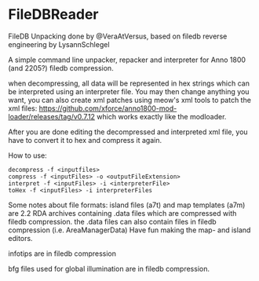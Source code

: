 # FileDBReader

FileDB Unpacking done by @VeraAtVersus, based on filedb reverse engineering by LysannSchlegel

A simple command line unpacker, repacker and interpreter for Anno 1800 (and 2205?) filedb compression. 

when decompressing, all data will be represented in hex strings which can be interpreted using an interpreter file. You may then change anything you want, you can also create xml patches using meow's xml tools to patch the xml files: https://github.com/xforce/anno1800-mod-loader/releases/tag/v0.7.12 which works exactly like the modloader.

After you are done editing the decompressed and interpreted xml file, you have to convert it to hex and compress it again.

How to use: 

```
decompress -f <inputfiles>
compress -f <inputFiles> -o <outputFileExtension>
interpret -f <inputFiles> -i <interpreterFile>
toHex -f <inputFiles> -i interpreterFiles
```


Some notes about file formats:
island files (a7t) and map templates (a7m) are 2.2 RDA archives containing .data files which are compressed with filedb compression. 
the .data files can also contain files in filedb compression (i.e. AreaManagerData)
Have fun making the map- and island editors. 

infotips are in filedb compression

bfg files used for global illumination are in filedb compression. 








